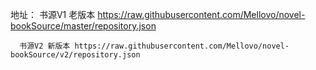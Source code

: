 地址： 书源V1 老版本 https://raw.githubusercontent.com/Mellovo/novel-bookSource/master/repository.json

      书源V2 新版本 https://raw.githubusercontent.com/Mellovo/novel-bookSource/v2/repository.json

